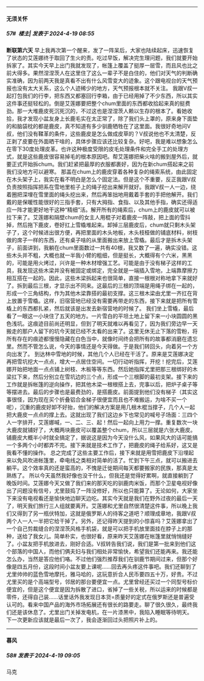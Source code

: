 ﻿
*****

####  无须关怀  
##### 57#         楼主| 发表于 2024-4-19 08:55

<strong>断联第六天</strong> 早上我再次第一个醒来，发了一阵呆后，大家也陆续起床，迅速恢复了状态的艾莲娜终于取回了生火的责。吃过早饭，解决完生理问题，我们就要开始拆家了。其实今天早上出门我就发现了，帐篷上覆盖了挺厚一层雪，而且风也比之前大得多。果然涅涅茨人在这里住了这么一辈子不是白住的，他们对天气的判断确实准确，因为前两天我是真看不出有什么风雪变大的迹象。这个跟电视台的天气预报也没有太大关系，这么个人迹稀少的地方，天气预报根本就不关注。
我跟V叔一起打包我们的行李，把东西又都塞回行李箱，由于已经用掉了不少东西，所以其实这件事还挺轻松的。倒是艾莲娜要把整个chum里面的东西都收拾起来真的挺费劲。那一大堆鹿皮死沉死沉的，不过这也是涅涅茨人赖以生存的根本了。看她收拾，我才发现小盆友身上长鹿毛实在太正常了，除了我们头上罩的，原来身下面垫的和脑袋枕的都是鹿皮，真不知道有多少驯鹿牺牲在了这里面。我很好奇地问V叔，他们没有鞣革的条件，这些鹿皮是怎么做成皮草的？V叔说他也不太清楚，反正剥了皮要在外面晒干啥的，具体步骤应该还比较复杂。好吧，我是难以想象怎么在零下30度处理皮革。也许这种极度受限的皮毛处理条件和完全手工的处理方式，就是这些鹿皮很容易掉毛的根本原因吧。帮艾莲娜把柴火啥的搬到屋外后，就要正式开始拆chum。我们赶紧把最厚的衣服都裹好，因为在新chum搭起来之前我们没地方可以避寒。
那盖在chum上的鹿皮穿着各种复杂的绳索系统，由此固定在木头架子上，我实在看不明白是怎么个固定法。但是这个不重要，反正我跟V叔负责按照指挥把系在雪地里桩子上的绳子挖出来解开就好。我跟V叔一人一边，绕着圈把深埋在雪里面的绳头挖出来，然后再笨拙地用戴着手套的手把他解开。我们戴的是保暖性能很好的三指手套，只有大拇指、食指、以及其他手指，确实还得适应一阵才能更好地干这种“精细”活。解开所有的绳索后，chum上的鹿皮就可以被拉下来了。艾莲娜和隔壁chum的女主人用棍子对着鹿皮一阵敲，把上面的雪抖掉，然后拖下鹿皮，卷好扛上雪橇堆起来。卸掉三层鹿皮后，chum就只剩木头架子了，这个时候进出很方便，再把里面的木头地板，木头枝桠做的铺底材料，树枝做的席子一样的东西，还有桌子啥的从里面搬出来放上雪橇。最后才是拆木头架子，前面讲到，我躺在chum里面数过一共有40根，我又数了一遍，确实没错。这些木头并不粗，大概也就一半我小臂的粗细，但是挺长，大概得有个六米，黑黑的，可能是用火烤过，兴许是一种木材增强工艺。可能是由于没有梯子这样的工具，我发现这些木梁并没有被固定或绑定，完全就是一端插入雪地，上端靠摩擦力相互搭在一起的。因此，这些木梁拆起来也很简单，直接一根根对称地拿下来就好了。拆到最后三根，才显示出不同来。这最后的三根的顶端是用绳子绑在一起的，形成一个三角结构，作为其他木梁靠搭的最初支撑。这三根木梁由尤里一齐扛在背上放置于雪橇。这样，旧宿营地已经没有需要再带走的东西，接下来就是把所有雪橇上的东西都扎紧，然后就该是出发去新宿营地的时候了。
我们坐上雪橇，最后看了一眼这一小块住了五天的地方。一片雪白的平坦土地上留下来一小块圆圆的黑色浅坑。这痕迹目前尚还明显，但到了明天就难以再看见了，因为我们旁边早一天搬走的那户人留下的坑今天就已经不太看的出来了。这里无休无止下落的雪粉，将所有存在的痕迹都慢慢隐藏在白色当中，就像时间终会把所有的故事都消磨在遗忘里。然而不管怎么说，今天的事情还是今天得做。于是我们转回头，向着另一个方向出发了。
到达林中雪地的时候，其他几个人已经在干活了。原来是艾莲娜决定再把雪坑挖大一点点，增大一点居住空间。一切行动听指挥，开挖！挖完后，艾莲娜开始把地面一点点铺上树枝、木板等等东西。然后她指挥尤里把那三根绑好的木梁扛下来，然后分别立在雪坑边的三个点，形成一个三根脚的最初支架。接下来的工作就是拆帐篷的逆向操作，把其他木梁一根根搭上去，完事以后，把炉子桌子等等摆进去。最后的步骤也是最费劲的，是搭鹿皮。前面提到他们没有梯子（其实这事很怪，因为现在买个折叠铝合金梯子很便宜而且也不难搬运，为啥不买一个呢），沉重的鹿皮好卸不好抬，他们的解决方案是用几根木棍当撑子，几个人一起把大鹿皮一点点的撑上去。这就出现了我们这边乡下也常见的喊号子场面：三四个人一字排开，艾莲娜喊，一、二、三、起！然后一起向上用力一撑。重复数次一块大鹿皮就铺好了，大概两块鹿皮可以覆盖整个chum，所以三层就是六张大鹿皮。铺鹿皮大概半小时就全搞定了，据说这是因为今天没什么风，如果风大的话可能搞一个多两个小时都弄不完。接下来就是技术工作了，把鹿皮的绳子给系好，这又是我看不懂的操作。
总之完成了这些主要工作后，接下来就是用雪把鹿皮下沿埋起来以免风吹进帐篷里，牵电线之类相对简单的活了。忙到下午三点，就可以搬进去躺平。这个效率真的还是蛮高的，不愧是迁徙期间每天都要搬家的民族，那真是太熟练了。
所以今天虽然我好像也没干什么，但我还是觉得好累啊，就直接躺到了晚饭时间。艾莲娜今天又做了我们来的那天吃的驯鹿肉米饭，而那个卫星电视好像出了问题没有信号，尤里鼓捣了一阵没修好，所以也只能算了。无论如何，大家坐下来没有电视看还是愉快地边聊天边吃。其实今天就是我们在野外过夜的最后一天了，明天我们旅行三人组就要离开。艾莲娜和尤里自然很清楚这件事，所以晚上我们又得到了另一瓶伏特加，这就是俄罗斯人的待客之道吧？顺理成章地，我跟V叔两个人一人一半把它给干掉了。另外，还记得昨天提到的小惊喜吗？艾莲娜拿出了一个自己剪裁缝合的涅涅茨风格手机袋，就是可以把手机放里面挂在脖子上的那种，送给了我女儿。简单朴实，也很好看，原来昨天艾莲娜在帐篷里就悄悄缝好了。小盆友把手机放进去，刚好合适。V叔转告我们说，我们是第一批来到他们这个部落的中国人，而他们俩夫妇与我们相处非常愉快，希望我们还能再来。我还能怎么办，当然是答应他们咯。不过他们强烈推荐我们在驯鹿节期间过来，但那个好像是四五月份，这段时间小盆友要上课呢……回去再头疼这件事吧。我们还聊到了尤里帅帅的蓝色雪地摩托，雅马哈的，这玩意折合人民币要四五十万，好贵。不过尤里买的是个高端型号，邻居的那台要便宜一点。尤里曾经还买过一个同型号标价便宜的，但是这个便宜是因为拆散了进口，省掉了一些关税，所以运来的时候都是零件，还得自己装……话里话外我发现日本货=质量好的定式在俄罗斯还是普遍受认可的。看来中国产品的海外市场拓展还有很长的路要走。聊了很久很久，最终我们还是该休息了。尤里出门关掉发电机，在一片漆黑中，我陷入睡眠等待明天。
下一次更新应该就是最后一次了，我会逐渐回过头把照片补上的。


*****

####  暮风  
##### 58#       发表于 2024-4-19 09:05

马克


